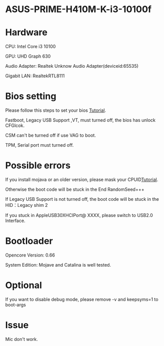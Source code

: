 # ASUS-PRIME-H410M-K-i3-10100f

# Hardware

CPU: Intel Core i3 10100

GPU: UHD Graph 630

Audio Adapter: Realtek Unknow Audio Adapter(deviceid:65535)

Gigabit LAN: RealtekRTL8111

# Bios setting

Please follow this steps to set your bios [Tutorial](https://jingyan.baidu.com/article/90bc8fc822c5d8b752640c1c.html).

Fastboot, Legacy USB Support ,VT, must turned off, the bios has unlock CFGlcok.

CSM can't be turned off if use VAG to boot.

TPM, Serial port must turned off.

# Possible errors

If you install mojava or an older version, please mask your CPUID[Tutorial](https://blog.csdn.net/YUELEI118/article/details/113828244).

Otherwise the boot code will be stuck in the End RandomSeed+++

If Legacy USB Support is not turned off, the boot code will be stuck in the HID：Legacy shim 2

If you stuck in AppleUSB30XHCIPort@ XXXX, please switch to USB2.0 Interface.

# Bootloader

Opencore Version: 0.66

System Edition: Mojave and Catalina is well tested.

# Optional

If you want to disable debug mode, please remove -v and keepsyms=1 to boot-args

# Issue

Mic don't work.

